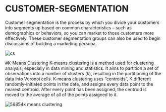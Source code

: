 # CUSTOMER-SEGMENTATION
Customer segmentation is the process by which you divide your customers into segments up based on common characteristics – such as demographics or behaviors, so you can market to those customers more effectively. These customer segmentation groups can also be used to begin discussions of building a marketing persona.

![cs](https://user-images.githubusercontent.com/90963546/179390053-005b8318-a4ed-44ea-8ce1-39b316ba517d.png)

#K-Means Clustering
K-means clustering is a method used for clustering analysis, especially in data mining and statistics. It aims to partition a set of observations into a number of clusters (k), resulting in the partitioning of the data into Voronoi cells.
K-means clustering uses “centroids”, K different randomly-initiated points in the data, and assigns every data point to the nearest centroid. After every point has been assigned, the centroid is moved to the average of all of the points assigned to it.

![56854k means clustering](https://user-images.githubusercontent.com/90963546/179390181-d8788c02-921b-46e4-8519-02af52431900.png)
